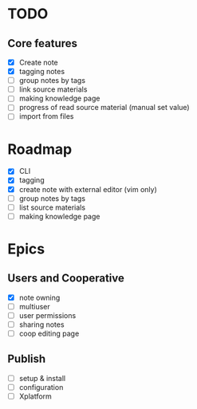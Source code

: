 # TODO

## Core features
- [x] Create note
- [x] tagging notes
- [ ] group notes by tags
- [ ] link source materials
- [ ] making knowledge page
- [ ] progress of read source material (manual set value)
- [ ] import from files

# Roadmap

- [x] CLI
- [x] tagging
- [x] create note with external editor (vim only)
- [ ] group notes by tags
- [ ] list source materials
- [ ] making knowledge page

# Epics

## Users and Cooperative

- [x] note owning
- [ ] multiuser
- [ ] user permissions
- [ ] sharing notes
- [ ] coop editing page

## Publish
- [ ] setup & install
- [ ] configuration
- [ ] Xplatform
